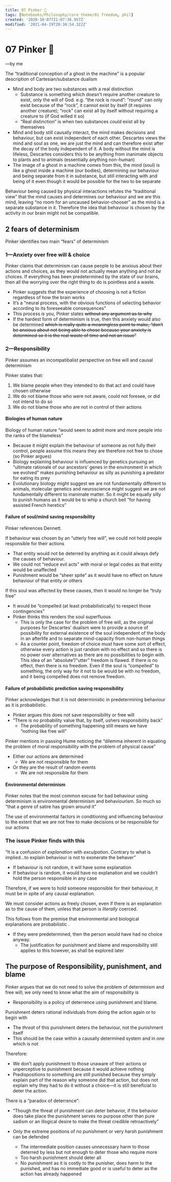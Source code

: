 ```yaml
---
title: 07 Pinker 🤢
tags: [Notebooks/Philosophy/core theme/01 freedom, phil]
created: '2020-10-07T21:07:36.957Z'
modified: '2021-04-19T20:36:54.322Z'
---
```


# 07 Pinker :nauseated_face:

—by me

The “traditional conception of a ghost in the machine” is a popular description of Cartesian/substance dualism

- Mind and body are two substances with a real distinction
  - Substance is something which doesn't require another creature to exist, only the will of God. e.g. “the rock is round”: “round” can only exist because of the “rock”, it cannot exist by itself (it requires another creature); “rock” can exist all by itself without requiring a creature to (if God willed it so)
  - “Real distinction” is when two substances *could* exist all by themselves
- Mind and body still causally interact, the mind makes decisions and behaviour, but can exist independent of each other. Descartes views the mind and soul as one, we are just the mind and can therefore exist after the decay of the body independent of it. A body without the mind is lifeless, Descartes considers this to be anything from inanimate objects to plants and to animals (essentially anything non-human)
- The image of a ghost in a machine comes from this, the mind (soul) is like a ghost inside a machine (our bodies), determining our behaviour and being separate from it in substance, but still interacting with and being of it even though it would be possible for the two to be separate

Behaviour being caused by physical interactions refutes the “traditional view” that the mind causes and determines our behaviour and we are this mind, leaving “no room for an uncaused behavior-chooser” as the mind is a separate substance in it. Therefore the idea that behaviour is chosen by the activity in our brain might not be compatible.

## 2 fears of determinism

Pinker identifies two main “fears” of determinism

### 1—Anxiety over free will & choice

Pinker claims that determinism can cause people to be anxious about their actions and choices, as they would not actually mean anything and not *be* choices. If everything has been predetermined by the state of our brains, then all the worrying over the right thing to do is pointless and a waste.

- Pinker suggests that the experience of choosing is not a fiction regardless of how the brain works
- It’s a “neural process, with the obvious functions of selecting behavior according to its foreseeable consequences”
- This process *is* you, Pinker states ~~without any argument as to why~~
- If the hardest form of determinism is true, then this anxiety would also be determined ~~which is really quite a meaningless point to make, “don’t be anxious about not being able to chose because your anxiety is determined so it is the real waste of time and not an issue”~~

### 2—Responsibility

Pinker assumes an incompatibalist perspective on free will and causal determinism

Pinker states that:

1. We blame people when they intended to do that act and could have chosen otherwise
2. We do not blame those who were not aware, could not foresee, or did not intend to do so
3. We do not blame those who are not in control of their actions

#### Biologies of human nature

Biology of human nature “would seem to admit more and more people into the ranks of the blameless”

- Because it might explain the behaviour of someone as not fully their control, people assume this means they are therefore not free to chose (so Pinker argues)
- Biology explaining behaviour is influenced by genetics pursuing an “ultimate rationale of our ancestors’ genes in the environment in which we evolved” makes punishing behaviour as silly as punishing a predator for eating its prey
- Evolutionary biology might suggest we are not fundamentally different to animals, molecular genetics and neuroscience might suggest we are not fundamentally different to inanimate matter. So it might be equally silly to punish humans as it would be to whip a church bell “for having assisted French heretics”

#### Failure of soul/mind saving responsibility

Pinker references Dennett.

If behaviour was chosen by an “utterly free will”, we could not hold people responsible for their actions

- That entity would not be deterred by anything as it could always defy the causes of behaviour.
- We could not “reduce evil acts” with moral or legal codes as that entity would be unaffected
- Punishment would be “sheer spite” as it would have no effect on future behaviour of that entity or others 

If this soul was affected by these causes, then it would no longer be “truly free”

- It would be “compelled (at least probabilistically) to respect those contingencies”
- Pinker thinks this renders the soul superfluous
  - This is only the case for the problem of free will, as the original purposes for Descartes’ dualism were to provide a source of possibility for external existence of the soul independent of the body in an afterlife and to separate mind-capacity from non-human things
  - As a counter point, freedom of choice must have some sort of effect, otherwise every action is just random with no effect and so there is no power over alternatives as there are no possibilities to begin with. This idea of an “absolute”/“utter” freedom is flawed. If there is no effect, then there is no freedom. Even if the soul is “compelled” to something, the only way for it not to be would be with no freedom, and it being compelled does not remove freedom.

#### Failure of probabilistic prediction saving responsibility

Pinker acknowledges that it is not deterministic in predetermining behaviour as it is probabilistic.

- Pinker argues this does not save responsibility or free will
- “There is *no* probability value that, by itself, ushers responsibility back”
  - The probability of something happening still means we have “nothing like free will”

Pinker mentions in passing Hume noticing the “dilemma inherent in equating the problem of moral responsibility with the problem of physical cause”

- Either our actions are determined
  - We are not responsible for them
- Or they are the result of random events
  - We are not responsible for them

#### Environmental determinism

Pinker notes that the most common excuse for bad behaviour using determinism is environmental determinism and behaviourism. So much so “that a genre of satire has grown around it”

The use of environmental factors in conditioning and influencing behaviour to the extent that we are not free to make decisions or be responsible for our actions

### The issue Pinker finds with this

“It is a confusion of *explanation* with *exculpation*. Contrary to what is implied…to explain behaviour is not to exonerate the behaver”

- If behaviour is not random, it will have some explanation
- If behaviour is random, it would have no explanation and we couldn’t hold the person responsible in any case

Therefore, if we were to hold someone responsible for their behaviour, it must be in spite of any causal explanation.

We must consider actions as freely chosen, even if there is an explanation as to the cause of them, unless that person is *literally* coerced.

This follows from the premise that environmental and biological explanations are probabilistic .

- If they were predetermined, then the person would have had no choice anyway.
  - The justification for punishment and blame and responsibility still applies to this however, as shall be explored later

## The purpose of Responsibility, punishment, and blame

Pinker argues that we do not need to solve the problem of determinism and free will; we only need to know what the aim of responsibility is

- Responsibility is a policy of deterrence using punishment and blame.

Punishment deters rational individuals from doing the action again or to begin with

- The *threat* of this punishment deters the behaviour, not the punishment itself
- This should be the case within a causally determined system and in one which is not

Therefore:

- We don’t apply punishment to those unaware of their actions or unperceptive to punishment because it would achieve nothing
- Predispositions to something are still punished because they simply explain part of the reason why someone did that action, but does not explain why they had to do it without a choice—it is still beneficial to deter the action.

There is a “paradox of deterrence”:

- “Though the threat of punishment can deter behavior, if the behavior does take place the punishment serves no purpose other than pure sadism or an illogical desire to make the threat credible retroactively”

- Only the extreme positions of no punishment or very harsh punishment can be defended
  - The intermediate position causes unnecessary harm to those deterred by less but not enough to deter those who require more
  - Too harsh punishment should deter all
  - No punishment as it is costly to the punisher, does harm to the punished, and has no immediate good or is useful to deter as the action has already happened
